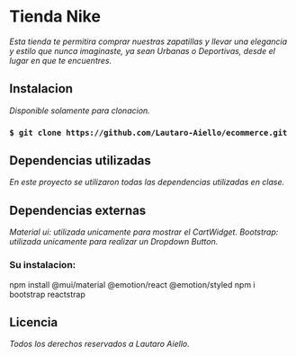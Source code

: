 # **Tienda Nike**

*Esta tienda te permitira comprar nuestras zapatillas y llevar una elegancia y estilo que nunca imaginaste, ya sean Urbanas o Deportivas, desde el lugar en que te encuentres.*

## **Instalacion**

*Disponible solamente para clonacion.*

### `$ git clone https://github.com/Lautaro-Aiello/ecommerce.git`

## **Dependencias utilizadas**

*En este proyecto se utilizaron todas las dependencias utilizadas en clase.*

## **Dependencias externas**

*Material ui: utilizada unicamente para mostrar el CartWidget.*
*Bootstrap: utilizada unicamente para realizar un Dropdown Button.*

### **Su instalacion:**
npm install @mui/material @emotion/react @emotion/styled
npm i bootstrap reactstrap

## **Licencia**

*Todos los derechos reservados a Lautaro Aiello.*
